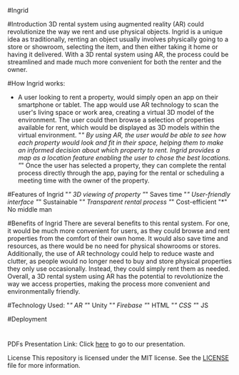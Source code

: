 #Ingrid

#Introduction
3D rental system using augmented reality (AR) could revolutionize the way we rent and use physical objects. Ingrid is a unique idea as traditionally, renting an object usually involves physically going to a store or showroom, selecting the item, and then either taking it home or having it delivered. With a 3D rental system using AR, the process could be streamlined and made much more convenient for both the renter and the owner.

#How Ingrid works:
* A user looking to rent a property, would simply open an app on their smartphone or tablet. The app would use AR technology to scan the user's living space or work area, creating a virtual 3D model of the environment. The user could then browse a selection of properties available for rent, which would be displayed as 3D models within the virtual environment.
"*" By using AR, the user would be able to see how each property would look and fit in their space, helping them to make an informed decision about which property to rent. Ingrid provides a map as a location feature enabling the user to chose the best locations.
"*" Once the user has selected a property, they can complete the rental process directly through the app, paying for the rental or scheduling a meeting time with the owner of the property.

#Features of Ingrid
"*" 3D viewing of property
"*" Saves time
"*" User-friendly interface
"*" Sustainable
"*" Transparent rental process
"*" Cost-efficient
"*" No middle man

#Benefits of Ingrid
There are several benefits to this rental system. For one, it would be much more convenient for users, as they could browse and rent properties from the comfort of their own home. It would also save time and resources, as there would be no need for physical showrooms or stores. Additionally, the use of AR technology could help to reduce waste and clutter, as people would no longer need to buy and store physical properties they only use occasionally. Instead, they could simply rent them as needed. 
Overall, a 3D rental system using AR has the potential to revolutionize the way we access properties, making the process more convenient and environmentally friendly.

#Technology Used:
"*" AR
"*" Unity
"*" Firebase
"*" HTML
"*" CSS
"*" JS

#Deployment
# 



PDFs
Presentation Link: Click [here](https://www.canva.com/design/DAFWcepYfp4/djuvhLjHUa4EJkOVAUSYaQ/edit) to go to our presentation.

License
This repository is licensed under the MIT license. See the [LICENSE](https://github.com/singhalshreya/Polaroid_Ingrid/blob/main/LICENSE) file for more information.
